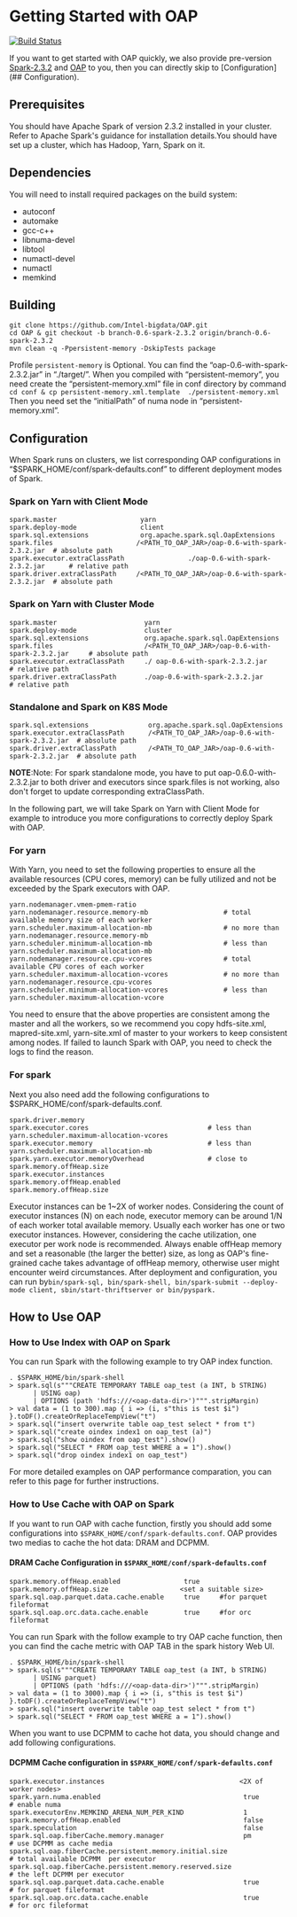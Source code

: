 # Getting Started with OAP
[![Build Status](https://travis-ci.org/Intel-bigdata/OAP.svg?branch=master)](https://travis-ci.org/Intel-bigdata/OAP)

If you want to get started with OAP quickly, we also provide pre-version [Spark-2.3.2]() and [OAP]() to you, then you can directly skip to [Configuration](## Configuration).
## Prerequisites
You should have Apache Spark of version 2.3.2 installed in your cluster. Refer to Apache Spark's guidance for installation details.You should have set up a cluster, which has Hadoop, Yarn, Spark on it.
## Dependencies
You will need to install required packages on the build system:
*	autoconf
*	automake
*	gcc-c++
*	libnuma-devel
*	libtool
*	numactl-devel
*	numactl
*	memkind
## Building

```
git clone https://github.com/Intel-bigdata/OAP.git
cd OAP & git checkout -b branch-0.6-spark-2.3.2 origin/branch-0.6-spark-2.3.2
mvn clean -q -Ppersistent-memory -DskipTests package
```
Profile `persistent-memory` is Optional.
You can find the “oap-0.6-with-spark-2.3.2.jar”  in “./target/”.
When you compiled with “persistent-memory”, you need create the “persistent-memory.xml” file in conf directory by command
`cd conf & cp persistent-memory.xml.template  ./persistent-memory.xml`
Then you need set the “initialPath” of numa node in “persistent-memory.xml”.

## Configuration
When Spark runs on clusters, we list corresponding OAP configurations in “$SPARK_HOME/conf/spark-defaults.conf” to different deployment modes of Spark.
### Spark on Yarn with Client Mode
```
spark.master                     yarn
spark.deploy-mode                client
spark.sql.extensions             org.apache.spark.sql.OapExtensions
spark.files                     /<PATH_TO_OAP_JAR>/oap-0.6-with-spark-2.3.2.jar  # absolute path  
spark.executor.extraClassPath                ./oap-0.6-with-spark-2.3.2.jar      # relative path
spark.driver.extraClassPath     /<PATH_TO_OAP_JAR>/oap-0.6-with-spark-2.3.2.jar  # absolute path
```
### Spark on Yarn with Cluster Mode

```
spark.master                      yarn
spark.deploy-mode                 cluster
spark.sql.extensions              org.apache.spark.sql.OapExtensions
spark.files                       /<PATH_TO_OAP_JAR>/oap-0.6-with-spark-2.3.2.jar     # absolute path    
spark.executor.extraClassPath     ./ oap-0.6-with-spark-2.3.2.jar                     # relative path 
spark.driver.extraClassPath       ./oap-0.6-with-spark-2.3.2.jar                      # relative path

```
### Standalone and Spark on K8S Mode
```
spark.sql.extensions               org.apache.spark.sql.OapExtensions
spark.executor.extraClassPath      /<PATH_TO_OAP_JAR>/oap-0.6-with-spark-2.3.2.jar  # absolute path
spark.driver.extraClassPath        /<PATH_TO_OAP_JAR>/oap-0.6-with-spark-2.3.2.jar  # absolute path
```

**NOTE**:Note: For spark standalone mode, you have to put oap-0.6.0-with-2.3.2.jar to both driver and executors since spark.files is not working, also don't forget to update corresponding extraClassPath. 

In the following part, we will take Spark on Yarn with Client Mode for example to introduce you more configurations to correctly deploy Spark with OAP.


### For yarn
With Yarn, you need to set the following properties to ensure all the available resources (CPU cores, memory) can be fully utilized and not be exceeded by the Spark executors with OAP.
```
yarn.nodemanager.vmem-pmem-ratio
yarn.nodemanager.resource.memory-mb                   # total available memory size of each worker
yarn.scheduler.maximum-allocation-mb                  # no more than yarn.nodemanager.resource.memory-mb
yarn.scheduler.minimum-allocation-mb                  # less than yarn.scheduler.maximum-allocation-mb
yarn.nodemanager.resource.cpu-vcores                  # total available CPU cores of each worker
yarn.scheduler.maximum-allocation-vcores              # no more than yarn.nodemanager.resource.cpu-vcores
yarn.scheduler.minimum-allocation-vcores              # less than yarn.scheduler.maximum-allocation-vcore
```
You need to ensure that the above properties are consistent among the master and all the workers, so we recommend you copy hdfs-site.xml, mapred-site.xml, yarn-site.xml of master to your workers to keep consistent among nodes. If failed to launch Spark with OAP, you need to check the logs to find the reason.
### For spark
Next you also need add the following configurations to $SPARK_HOME/conf/spark-defaults.conf. 
```
spark.driver.memory
spark.executor.cores                              # less than yarn.scheduler.maximum-allocation-vcores
spark.executor.memory                             # less than yarn.scheduler.maximum-allocation-mb                              
spark.yarn.executor.memoryOverhead                # close to spark.memory.offHeap.size
spark.executor.instances                                     
spark.memory.offHeap.enabled                    
spark.memory.offHeap.size
```
Executor instances can be 1~2X of worker nodes. Considering the count of executor instances (N) on each node, executor memory can be around 1/N of each worker total available memory. Usually each worker has one or two executor instances. However, considering the cache utilization, one executor per work node is recommended. Always enable offHeap memory and set a reasonable (the larger the better) size, as long as OAP's fine-grained cache takes advantage of offHeap memory, otherwise user might encounter weird circumstances.
After deployment and configuration, you can run by` bin/spark-sql, bin/spark-shell, bin/spark-submit --deploy-mode client, sbin/start-thriftserver or bin/pyspark. `

## How to Use OAP
### How to Use Index with OAP on Spark
You can run Spark with the following example to try OAP index function.
```
. $SPARK_HOME/bin/spark-shell
> spark.sql(s"""CREATE TEMPORARY TABLE oap_test (a INT, b STRING)
      | USING oap)
      | OPTIONS (path 'hdfs:///<oap-data-dir>')""".stripMargin)
> val data = (1 to 300).map { i => (i, s"this is test $i") }.toDF().createOrReplaceTempView("t")
> spark.sql("insert overwrite table oap_test select * from t")
> spark.sql("create oindex index1 on oap_test (a)")
> spark.sql("show oindex from oap_test").show()
> spark.sql("SELECT * FROM oap_test WHERE a = 1").show()
> spark.sql("drop oindex index1 on oap_test")
```
For  more detailed examples on OAP performance comparation, you can refer to this page for further instructions.

### How to Use Cache with OAP on Spark
If you want to run OAP with cache function, firstly you should add some configurations into `$SPARK_HOME/conf/spark-defaults.conf`. OAP provides two medias to cache the hot data: DRAM and DCPMM.

#### DRAM Cache Configuration in ` $SPARK_HOME/conf/spark-defaults.conf `
```
spark.memory.offHeap.enabled                true
spark.memory.offHeap.size                  <set a suitable size>
spark.sql.oap.parquet.data.cache.enable     true     #for parquet fileformat
spark.sql.oap.orc.data.cache.enable         true     #for orc fileformat
```
You can run Spark with the follow example to try OAP cache function, then you can find the cache metric with OAP TAB in the spark history Web UI.
```
. $SPARK_HOME/bin/spark-shell
> spark.sql(s"""CREATE TEMPORARY TABLE oap_test (a INT, b STRING)
      | USING parquet)
      | OPTIONS (path 'hdfs:///<oap-data-dir>')""".stripMargin)
> val data = (1 to 3000).map { i => (i, s"this is test $i") }.toDF().createOrReplaceTempView("t")
> spark.sql("insert overwrite table oap_test select * from t")
> spark.sql("SELECT * FROM oap_test WHERE a = 1").show()
```
When you want to use DCPMM to cache hot data, you should change and add following configurations.
#### DCPMM Cache configuration in `$SPARK_HOME/conf/spark-defaults.conf`
```
spark.executor.instances                                  <2X of worker nodes>
spark.yarn.numa.enabled                                    true            # enable numa
spark.executorEnv.MEMKIND_ARENA_NUM_PER_KIND               1
spark.memory.offHeap.enabled                               false
spark.speculation                                          false
spark.sql.oap.fiberCache.memory.manager                    pm              # use DCPMM as cache media
spark.sql.oap.fiberCache.persistent.memory.initial.size                    # total available DCPMM  per executor
spark.sql.oap.fiberCache.persistent.memory.reserved.size                   # the left DCPMM per executor
spark.sql.oap.parquet.data.cache.enable                    true            # for parquet fileformat
spark.sql.oap.orc.data.cache.enable                        true            # for orc fileformat
```
